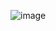 






![image](https://github.com/oleg-shilo/AsyncIt/assets/16729806/3e544de8-51cf-4182-8c93-3c04add7c739)

